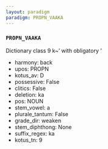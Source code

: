 ```yaml
---
layout: paradigm
paradigm: PROPN_VAAKA
---
```

### ` PROPN_VAAKA `

Dictionary class 9 k~’ with obligatory ’
* harmony: back
* upos: PROPN
* kotus_av: D
* possessive: False
* clitics: False
* deletion: ka
* pos: NOUN
* stem_vowel: a
* plurale_tantum: False
* grade_dir: weaken
* stem_diphthong: None
* suffix_regex: ka
* kotus_tn: 9
